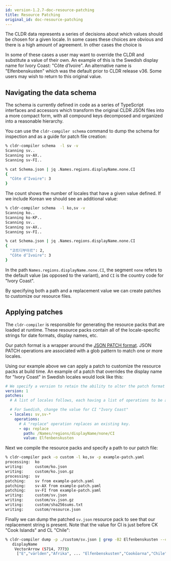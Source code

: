 ```yaml
---
id: version-1.2.7-doc-resource-patching
title: Resource Patching
original_id: doc-resource-patching
---
```


The CLDR data represents a series of decisions about which values should be chosen for a given locale. In some cases these choices are obvious and there is a high amount of agreement. In other cases the choice is 

In some of these cases a user may want to override the CLDR and substitute a value of their own. An example of this is the Swedish display name for Ivory Coast: "Côte d’Ivoire". An alternative name is "Elfenbenskusten" which was the default prior to CLDR release v36. Some users may wish to return to this original value.

## Navigating the data schema

The schema is currently defined in code as a series of TypeScript interfaces and accessors which transform the original CLDR JSON files into a more compact form, with all compound keys decomposed and organized into a reasonable hierarchy. 

You can use the `cldr-compiler schema` command to dump the schema for inspection and as a guide for patch file creation:

```bash
% cldr-compiler schema  -l sv -v
Scanning sv..
Scanning sv-AX..
Scanning sv-FI..

% cat Schema.json | jq .Names.regions.displayName.none.CI
{
  "Côte d’Ivoire": 3
}
```

The count shows the number of locales that have a given value defined.  If we include Korean we should see an additional value:

```bash
% cldr-compiler schema  -l ko,sv -v
Scanning ko..
Scanning ko-KP..
Scanning sv..
Scanning sv-AX..
Scanning sv-FI..

% cat Schema.json | jq .Names.regions.displayName.none.CI
{
  "코트디부아르": 2,
  "Côte d’Ivoire": 3
}
```

In the path `Names.regions.displayName.none.CI`, the segment `none` refers to the default value (as opposed to the variant), and `CI` is the country code for "Ivory Coast".

By specifying both a path and a replacement value we can create patches to customize our resource files.

## Applying patches

The `cldr-compiler` is responsible for generating the resource packs that are loaded at runtime. These resource packs contain all of the locale-specific strings for date formats, display names, etc.

Our patch format is a wrapper around the [JSON PATCH format](http://jsonpatch.com/). JSON PATCH operations are associated with a glob pattern to match one or more locales.

Using our example above we can apply a patch to customize the resource packs at build time. An example of a patch that overrides the display name for "Ivory Coast" in Swedish locales would look like this:

```yaml
# We specify a version to retain the ability to alter the patch format in the future
version: 1
patches:
  # A list of locales follows, each having a list of operations to be applied

  # For Swedish, change the value for CI "Ivory Coast"
  - locales: sv,sv-*
    operations:
      # A "replace" operation replaces an existing key.
      - op: replace
        path: /Names/regions/displayName/none/CI
        value: Elfenbenskusten
```

Next we compile the resource packs and specify a path to our patch file:

```bash
% cldr-compiler pack -o custom -l ko,sv -p example-patch.yaml
processing:  ko
writing:     custom/ko.json
writing:     custom/ko.json.gz
processing:  sv
patching:    sv from example-patch.yaml
patching:    sv-AX from example-patch.yaml
patching:    sv-FI from example-patch.yaml
writing:     custom/sv.json
writing:     custom/sv.json.gz
writing:     custom/sha256sums.txt
writing:     custom/resource.json
```

Finally we can dump the patched `sv.json` resource pack to see that our replacement string is present. Note that the value for CI is just before CK "Cook Islands" and CL "Chile":

```bash
% cldr-compiler dump -p ./custom/sv.json | grep -B2 Elfenbenskusten --color=always
   displayName
    VectorArrow (5714, 7773)
     ["E","världen","Afrika", ... "Elfenbenskusten","Cooköarna","Chile", ...]
```
